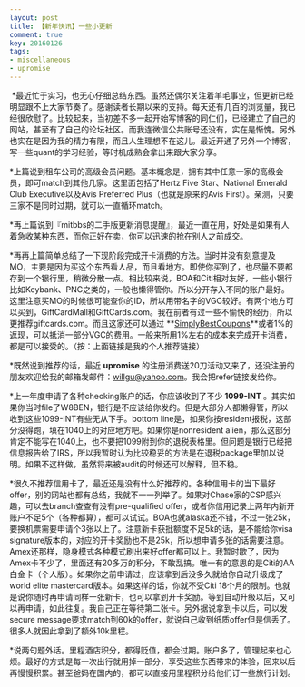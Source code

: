 ```yaml
---
layout: post
title: 【新年快讯】一些小更新
comment: true
key: 20160126
tags:
- miscellaneous
- upromise
---
```


 *最近忙于实习，也无心仔细总结东西。虽然还偶尔关注着羊毛事业，但更新已经明显跟不上大家节奏了。感谢读者长期以来的支持。每天还有几百的浏览量，我已经很欣慰了。比较起来，当初差不多一起开始写博客的同仁们，已经建立了自己的网站，甚至有了自己的论坛社区。而我连微信公共账号还没有，实在是惭愧。另外也实在是因为我的精力有限，而且人生理想不在这儿。最近开通了另外一个博客，写一些quant的学习经验，等时机成熟会拿出来跟大家分享。
 

*上篇说到租车公司的高级会员问题。基本概念是，拥有其中任意一家的高级会员，即可match到其他几家。这里面包括了Hertz Five Star、National Emerald Club Executive以及Avis Preferred Plus（也就是原来的Avis First）。亲测，只要三家不是同时过期，就可以一直循环match。
 

*再上篇说到『mitbbs的二手版更新消息提醒』，最近一直在用，好处是如果有人着急收某种东西，而你正好在卖，你可以迅速的抢在别人之前成交。
 

*再再上篇简单总结了一下现阶段完成开卡消费的方法。当时并没有刻意提及MO，主要是因为买这个东西看人品，而且看地方。即使你买到了，也尽量不要都存到一个银行里，稍微分散一点。相比较来说，BOA和Citi相对友好，一些小银行比如Keybank、PNC之类的，一般也懒得管你。所以分开存入不同的账户最好。这里注意买MO的时候很可能查你的ID，所以用带名字的VGC较好。有两个地方可以买到，GiftCardMall和GiftCards.com。我在前者有过一些不愉快的经历，所以更推荐giftcards.com。而且这家还可以通过
**[SimplyBestCoupons](https://www.simplybestcoupons.com/?refid=49191)**或者1%的返现，可以抵消一部分VGC的费用。一般来所用1%左右的成本来完成开卡消费，都是可以接受的。（按：上面链接是我的个人推荐链接）
 

*既然说到推荐的话，最近
**upromise**
的注册消费送20刀活动又来了，还没注册的朋友欢迎给我的邮箱发邮件：willgu@yahoo.com。我会把refer链接发给你。
 

*上一年度申请了各种checking账户的话，你应该收到了不少
**1099-INT**
。其实如果你当时file了W8BEN，银行是不应该给你发的。但是大部分人都懒得管，所以收到这些1099-INT有些无从下手。bottom line是，如果你按resident报税，这部分没得跑，填在1040上的对应地方吧。如果你是nonresident alien，那么这部分肯定不能写在1040上，也不要把1099附到你的退税表格里。但问题是银行已经把信息报告给了IRS，所以我暂时认为比较稳妥的方法是在退税package里加以说明。如果不这样做，虽然将来被audit的时候还可以解释，但不稳。
 

*很久不推荐信用卡了，最近还是没有什么好推荐的。各种信用卡的当下最好offer，别的网站也都有总结，我就不一一列举了。如果对Chase家的CSP感兴趣，可以去branch查查有没有pre-qualified offer，或者你信用记录上两年内新开账户不足5个（各种都算），都可以试试。BOA也就alaska还不错，不过一张25k，要换机票需要申请个3张以上了。注意新卡获批额度不足5k的话，是不能给你visa signature版本的，对应的开卡奖励也不是25k，所以想申请多张的话需要注意。Amex还那样，隐身模式各种模式刷出来好offer都可以上。我暂时歇了，因为Amex卡不少了，里面还有20多万的积分，不敢乱搞。唯一有的意思的是Citi的AA白金卡（个人版）。如果你之前申请过，应该拿到后没多久就给你自动升级成了world elite mastercard版本。如果这样的话，你就不受Citi 18个月的限制。也就是说你随时再申请同样一张新卡，也可以拿到开卡奖励。等到自动升级以后，又可以再申请，如此往复。我自己正在等待第二张卡。另外据说拿到卡以后，可以发secure message要求match到60k的offer，就说自己收到纸质offer但是信丢了。很多人就因此拿到了额外10k里程。
 

*说两句题外话。里程酒店积分，都得贬值，都会过期。账户多了，管理起来也心烦。最好的方式是每一次出行就用掉一部分，享受这些东西带来的体验，回来以后再慢慢积累。甚至爸妈在国内的，都可以直接用里程积分给他们订一些旅行计划。